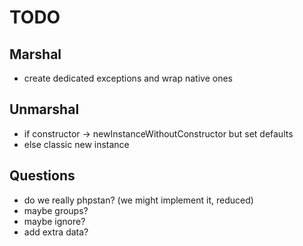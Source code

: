 # TODO

## Marshal
- create dedicated exceptions and wrap native ones

## Unmarshal
- if constructor -> newInstanceWithoutConstructor but set defaults
- else classic new instance

## Questions
- do we really phpstan? (we might implement it, reduced)
- maybe groups?
- maybe ignore?
- add extra data?
